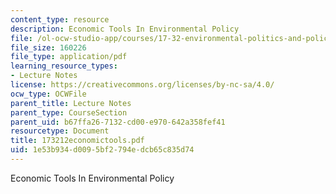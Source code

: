 ```yaml
---
content_type: resource
description: Economic Tools In Environmental Policy
file: /ol-ocw-studio-app/courses/17-32-environmental-politics-and-policy-spring-2003/1e53b934d0095bf2794edcb65c835d74_173212economictools.pdf
file_size: 160226
file_type: application/pdf
learning_resource_types:
- Lecture Notes
license: https://creativecommons.org/licenses/by-nc-sa/4.0/
ocw_type: OCWFile
parent_title: Lecture Notes
parent_type: CourseSection
parent_uid: b67ffa26-7132-cd00-e970-642a358fef41
resourcetype: Document
title: 173212economictools.pdf
uid: 1e53b934-d009-5bf2-794e-dcb65c835d74
---
```

Economic Tools In Environmental Policy